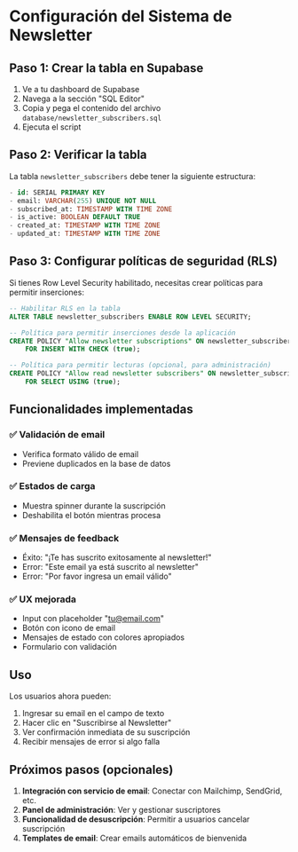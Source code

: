 # Configuración del Sistema de Newsletter

## Paso 1: Crear la tabla en Supabase

1. Ve a tu dashboard de Supabase
2. Navega a la sección "SQL Editor"
3. Copia y pega el contenido del archivo `database/newsletter_subscribers.sql`
4. Ejecuta el script

## Paso 2: Verificar la tabla

La tabla `newsletter_subscribers` debe tener la siguiente estructura:

```sql
- id: SERIAL PRIMARY KEY
- email: VARCHAR(255) UNIQUE NOT NULL
- subscribed_at: TIMESTAMP WITH TIME ZONE
- is_active: BOOLEAN DEFAULT TRUE
- created_at: TIMESTAMP WITH TIME ZONE
- updated_at: TIMESTAMP WITH TIME ZONE
```

## Paso 3: Configurar políticas de seguridad (RLS)

Si tienes Row Level Security habilitado, necesitas crear políticas para permitir inserciones:

```sql
-- Habilitar RLS en la tabla
ALTER TABLE newsletter_subscribers ENABLE ROW LEVEL SECURITY;

-- Política para permitir inserciones desde la aplicación
CREATE POLICY "Allow newsletter subscriptions" ON newsletter_subscribers
    FOR INSERT WITH CHECK (true);

-- Política para permitir lecturas (opcional, para administración)
CREATE POLICY "Allow read newsletter subscribers" ON newsletter_subscribers
    FOR SELECT USING (true);
```

## Funcionalidades implementadas

### ✅ Validación de email
- Verifica formato válido de email
- Previene duplicados en la base de datos

### ✅ Estados de carga
- Muestra spinner durante la suscripción
- Deshabilita el botón mientras procesa

### ✅ Mensajes de feedback
- Éxito: "¡Te has suscrito exitosamente al newsletter!"
- Error: "Este email ya está suscrito al newsletter"
- Error: "Por favor ingresa un email válido"

### ✅ UX mejorada
- Input con placeholder "tu@email.com"
- Botón con icono de email
- Mensajes de estado con colores apropiados
- Formulario con validación

## Uso

Los usuarios ahora pueden:
1. Ingresar su email en el campo de texto
2. Hacer clic en "Suscribirse al Newsletter"
3. Ver confirmación inmediata de su suscripción
4. Recibir mensajes de error si algo falla

## Próximos pasos (opcionales)

1. **Integración con servicio de email**: Conectar con Mailchimp, SendGrid, etc.
2. **Panel de administración**: Ver y gestionar suscriptores
3. **Funcionalidad de desuscripción**: Permitir a usuarios cancelar suscripción
4. **Templates de email**: Crear emails automáticos de bienvenida 